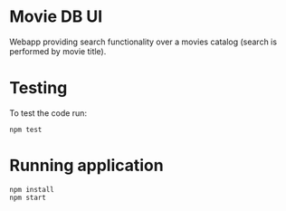 # Movie DB UI

Webapp providing search functionality over a movies catalog (search is performed by movie title).

# Testing
To test the code run:

```
npm test
```

# Running application

```
npm install
npm start
```

